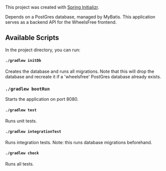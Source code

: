 This project was created with [Spring Initializr](https://start.spring.io/).

Depends on a PostGres database, managed by MyBatis.
This application serves as a backend API for the WheelsFree frontend.

## Available Scripts

In the project directory, you can run:

#### `./gradlew initDb`

Creates the database and runs all migrations. Note that this will drop the database and recreate it if a 'wheelsfree' 
PostGres database already exists.

### `./gradlew bootRun`

Starts the application on port 8080. 

#### `./gradlew test`

Runs unit tests.

#### `./gradlew integrationTest`

Runs integration tests. Note: this runs database migrations beforehand.

#### `./gradlew check`

Runs all tests.